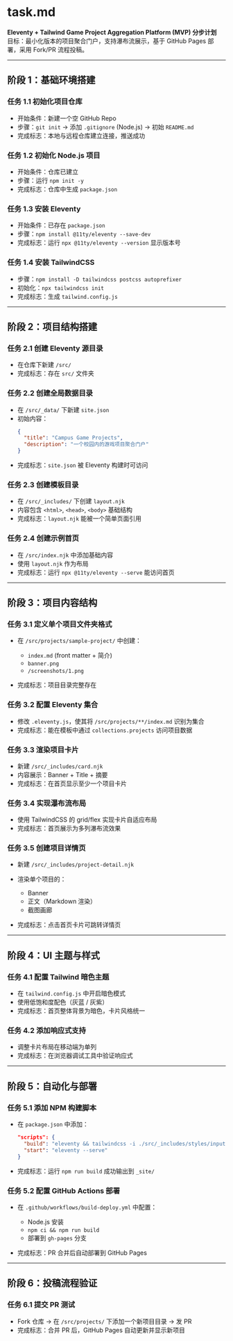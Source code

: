 # task.md
**Eleventy + Tailwind Game Project Aggregation Platform (MVP) 分步计划**  
目标：最小化版本的项目聚合门户，支持瀑布流展示，基于 GitHub Pages 部署，采用 Fork/PR 流程投稿。  

---

## 阶段 1：基础环境搭建
### 任务 1.1 初始化项目仓库
- 开始条件：新建一个空 GitHub Repo
- 步骤：`git init` → 添加 `.gitignore` (Node.js) → 初始 `README.md`
- 完成标志：本地与远程仓库建立连接，推送成功

### 任务 1.2 初始化 Node.js 项目
- 开始条件：仓库已建立
- 步骤：运行 `npm init -y`
- 完成标志：仓库中生成 `package.json`

### 任务 1.3 安装 Eleventy
- 开始条件：已存在 `package.json`
- 步骤：`npm install @11ty/eleventy --save-dev`
- 完成标志：运行 `npx @11ty/eleventy --version` 显示版本号

### 任务 1.4 安装 TailwindCSS
- 步骤：`npm install -D tailwindcss postcss autoprefixer`  
- 初始化：`npx tailwindcss init`
- 完成标志：生成 `tailwind.config.js`

---

## 阶段 2：项目结构搭建
### 任务 2.1 创建 Eleventy 源目录
- 在仓库下新建 `/src/`
- 完成标志：存在 `src/` 文件夹

### 任务 2.2 创建全局数据目录
- 在 `/src/_data/` 下新建 `site.json`
- 初始内容：
  ```json
  {
    "title": "Campus Game Projects",
    "description": "一个校园内的游戏项目聚合门户"
  }
  ```
* 完成标志：`site.json` 被 Eleventy 构建时可访问

### 任务 2.3 创建模板目录

* 在 `/src/_includes/` 下创建 `layout.njk`
* 内容包含 `<html>`, `<head>`, `<body>` 基础结构
* 完成标志：`layout.njk` 能被一个简单页面引用

### 任务 2.4 创建示例首页

* 在 `/src/index.njk` 中添加基础内容
* 使用 `layout.njk` 作为布局
* 完成标志：运行 `npx @11ty/eleventy --serve` 能访问首页

---

## 阶段 3：项目内容结构

### 任务 3.1 定义单个项目文件夹格式

* 在 `/src/projects/sample-project/` 中创建：

  * `index.md` (front matter + 简介)
  * `banner.png`
  * `/screenshots/1.png`
* 完成标志：项目目录完整存在

### 任务 3.2 配置 Eleventy 集合

* 修改 `.eleventy.js`，使其将 `/src/projects/**/index.md` 识别为集合
* 完成标志：能在模板中通过 `collections.projects` 访问项目数据

### 任务 3.3 渲染项目卡片

* 新建 `/src/_includes/card.njk`
* 内容展示：Banner + Title + 摘要
* 完成标志：在首页显示至少一个项目卡片

### 任务 3.4 实现瀑布流布局

* 使用 TailwindCSS 的 grid/flex 实现卡片自适应布局
* 完成标志：首页展示为多列瀑布流效果

### 任务 3.5 创建项目详情页

* 新建 `/src/_includes/project-detail.njk`
* 渲染单个项目的：

  * Banner
  * 正文（Markdown 渲染）
  * 截图画廊
* 完成标志：点击首页卡片可跳转详情页

---

## 阶段 4：UI 主题与样式

### 任务 4.1 配置 Tailwind 暗色主题

* 在 `tailwind.config.js` 中开启暗色模式
* 使用低饱和度配色（灰蓝 / 灰紫）
* 完成标志：首页整体背景为暗色，卡片风格统一

### 任务 4.2 添加响应式支持

* 调整卡片布局在移动端为单列
* 完成标志：在浏览器调试工具中验证响应式

---

## 阶段 5：自动化与部署

### 任务 5.1 添加 NPM 构建脚本

* 在 `package.json` 中添加：

  ```json
  "scripts": {
    "build": "eleventy && tailwindcss -i ./src/_includes/styles/input.css -o ./_site/assets/styles.css",
    "start": "eleventy --serve"
  }
  ```
* 完成标志：运行 `npm run build` 成功输出到 `_site/`

### 任务 5.2 配置 GitHub Actions 部署

* 在 `.github/workflows/build-deploy.yml` 中配置：

  * Node.js 安装
  * `npm ci && npm run build`
  * 部署到 `gh-pages` 分支
* 完成标志：PR 合并后自动部署到 GitHub Pages

---

## 阶段 6：投稿流程验证

### 任务 6.1 提交 PR 测试

* Fork 仓库 → 在 `/src/projects/` 下添加一个新项目目录 → 发 PR
* 完成标志：合并 PR 后，GitHub Pages 自动更新并显示新项目
